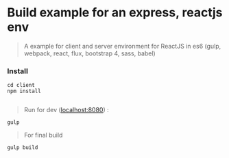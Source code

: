 # Build example for an express, reactjs env

> A example for client and server environment for ReactJS in es6
>(gulp, webpack, react, flux, bootstrap 4, sass, babel)


### Install 

```
cd client
npm install


```

> Run for dev ([localhost:8080](http://localhost:8080)) :

```
gulp

```


> For final build 

```
gulp build

```